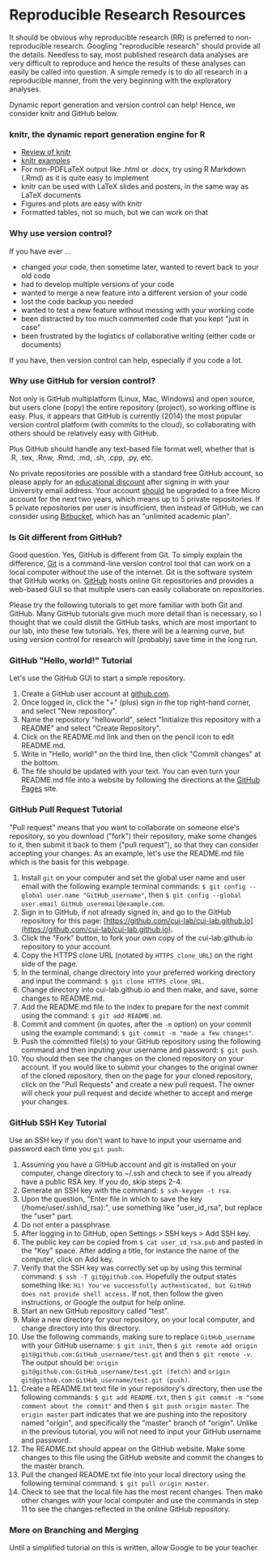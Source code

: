# Reproducible Research Resources

It should be obvious why reproducible research (RR) is preferred to non-reproducible research.  Googling "reproducible research" should provide all the details.  Needless to say, most published research data analyses are very difficult to reproduce and hence the results of these analyses can easily be called into question.  A simple remedy is to do all research in a reproducible manner, from the very beginning with the exploratory analyses.

Dynamic report generation and version control can help!  Hence, we consider knitr and GitHub below.

### knitr, the dynamic report generation engine for R

- [Review of knitr](http://yihui.name/knitr/demo/minimal/)
- [knitr examples](https://github.com/yihui/knitr-examples/)
- For non-PDFLaTeX output like .html or .docx, try using R Markdown (.Rmd) as it is quite easy to implement
- knitr can be used with LaTeX slides and posters, in the same way as LaTeX documents
- Figures and plots are easy with knitr
- Formatted tables, not so much, but we can work on that

### Why use version control?

If you have ever ...

- changed your code, then sometime later, wanted to revert back to your old code
- had to develop multiple versions of your code
- wanted to merge a new feature into a different version of your code
- lost the code backup you needed
- wanted to test a new feature without messing with your working code
- been distracted by too much commented code that you kept "just in case"
- been frustrated by the logistics of collaborative writing (either code or documents)

If you have, then version control can help, especially if you code a lot.

### Why use GitHub for version control?

Not only is GitHub multiplatform (Linux, Mac, Windows) and open source, but users clone (copy) the entire repository (project), so working offline is easy.  Plus, it appears that GitHub is currently (2014) the most popular version control platform (with commits to the cloud), so collaborating with others should be relatively easy with GitHub.

Plus GitHub should handle any text-based file format well, whether that is .R, .tex, .Rnw, .Rmd, .md, .sh, .cpp, .py, etc.

No private repositories are possible with a standard free GitHub account, so please apply for an [educational discount](https://education.github.com/discount_requests/new) after signing in with your University email address.  Your account [should](https://github.com/blog/1775-github-goes-to-school) be upgraded to a free Micro account for the next two years, which means up to 5 private repositories.  If 5 private repositories per user is insufficient, then instead of GitHub, we can consider using [Bitbucket](https://bitbucket.org/plans), which has an "unlimited academic plan".

### Is Git different from GitHub?

Good question.  Yes, GitHub is different from Git.  To simply explain the difference, [Git](http://en.wikipedia.org/wiki/Git_%28software%29) is a command-line version control tool that can work on a local computer without the use of the internet.  Git is the software system that GitHub works on.  [GitHub](http://en.wikipedia.org/wiki/GitHub) hosts online Git repositories and provides a web-based GUI so that multiple users can easily collaborate on repositories.

Please try the following tutorials to get more familiar with both Git and GitHub.  Many GitHub tutorials give much more detail than is necessary, so I thought that we could distill the GitHub tasks, which are most important to our lab, into these few tutorials.  Yes, there will be a learning curve, but using version control for research will (probably) save time in the long run.

### GitHub "Hello, world!" Tutorial

Let's use the GitHub GUI to start a simple repository.

1. Create a GitHub user account at [github.com](https://github.com/).
2. Once logged in, click the "+" (plus) sign in the top right-hand corner, and select "New repository".
3. Name the repository "helloworld", select "Initialize this repository with a README" and select "Create Repository".
4. Click on the README.md link and then on the pencil icon to edit README.md.
5. Write in "Hello, world!" on the third line, then click "Commit changes" at the bottom.
6. The file should be updated with your text. You can even turn your README.md file into a website by following the directions at the [GitHub Pages](https://pages.github.com/) site.

### GitHub Pull Request Tutorial

"Pull request" means that you want to collaborate on someone else's repository, so you download ("fork") their repository, make some changes to it, then submit it back to them ("pull request"), so that they can consider accepting your changes.  As an example, let's use the README.md file which is the basis for this webpage.

1. Install `git` on your computer and set the global user name and user email with the following example terminal commands:
`$ git config --global user.name "GitHub_username"`, then `$ git config --global user.email GitHub_useremail@example.com`.
2. Sign in to GitHub, if not already signed in, and go to the GitHub repository for this page: [https://github.com/cui-lab/cui-lab.github.io](https://github.com/cui-lab/cui-lab.github.io).
3. Click the "Fork" button, to fork your own copy of the cui-lab.github.io repository to your account.
4. Copy the HTTPS clone URL (notated by `HTTPS_clone_URL`) on the right side of the page.
5. In the terminal, change directory into your preferred working directory and input the command: `$ git clone HTTPS_clone_URL`.
6. Change directory into cui-lab.github.io and then make, and save, some changes to README.md.
7. Add the README.md file to the index to prepare for the next commit using the command: `$ git add README.md`.
8. Commit and comment (in quotes, after the `-m` option) on your commit using the example command: `$ git commit -m "made a few changes"`.
9. Push the committed file(s) to your GitHub repository using the following command and then inputing your username and password: `$ git push`.
10. You should then see the changes on the cloned repository on your account.  If you would like to submit your changes to the original owner of the cloned repository, then on the page for your cloned repository, click on the "Pull Requests" and create a new pull request.  The owner will check your pull request and decide whether to accept and merge your changes.

### GitHub SSH Key Tutorial

Use an SSH key if you don't want to have to input your username and password each time you `git push`.

1. Assuming you have a GitHub account and git is installed on your computer, change directory to ~/.ssh and check to see if you already have a public RSA key.  If you do, skip steps 2-4.
2. Generate an SSH key with the command: `$ ssh-keygen -t rsa`.
3. Upon the question, "Enter file in which to save the key (/home/user/.ssh/id_rsa):", use something like "user_id_rsa", but replace the "user" part. 
4. Do not enter a passphrase.
5. After logging in to GitHub, open Settings > SSH keys > Add SSH key.
6. The public key can be copied from `$ cat user_id_rsa.pub` and pasted in the "Key" space.  After adding a title, for instance the name of the computer, click on Add key.
7. Verify that the SSH key was correctly set up by using this terminal command: `$ ssh -T git@github.com`.  Hopefully the output states something like:
`Hi! You've successfully authenticated, but GitHub does not provide shell access.`  If not, then follow the given instructions, or Google the output for help online.
8. Start an new GitHub repository called "test".
9. Make a new directory for your repository, on your local computer, and change directory into this directory.
10. Use the following commands, making sure to replace `GitHub_username` with your GitHub username:
`$ git init`, then `$ git remote add origin git@github.com:GitHub_username/test.git` and then `$ git remote -v`.
The output should be:
`origin  git@github.com:GitHub_username/test.git (fetch)` and `origin  git@github.com:GitHub_username/test.git (push)`.
11. Create a README.txt text file in your repository's directory, then use the following commands:
`$ git add README.txt`, then `$ git commit -m "some comment about the commit"` and then `$ git push origin master`.
The `origin master` part indicates that we are pushing into the repository named "origin", and specifically the "master" branch of "origin".  Unlike in the previous tutorial, you will not need to input your GitHub username and password.
12. The README.txt should appear on the GitHub website.  Make some changes to this file using the GitHub website and commit the changes to the master branch.
13. Pull the changed README.txt file into your local directory using the following terminal command: `$ git pull origin master`.
14. Check to see that the local file has the most recent changes.  Then make other changes with your local computer and use the commands in step 11 to see the changes reflected in the online GitHub repository.

### More on Branching and Merging

Until a simplified tutorial on this is written, allow Google to be your teacher.

